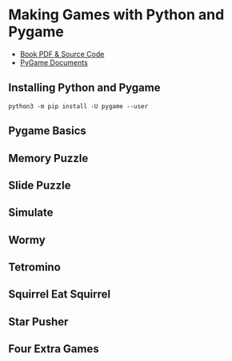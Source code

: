 # Making Games with Python and Pygame

- [Book PDF & Source Code](https://inventwithpython.com/pygame/)
- [PyGame Documents](https://www.pygame.org/docs/)

## Installing Python and Pygame

``` console
python3 -m pip install -U pygame --user
```

## Pygame Basics

## Memory Puzzle

## Slide Puzzle

## Simulate

## Wormy

## Tetromino

## Squirrel Eat Squirrel

## Star Pusher

## Four Extra Games

